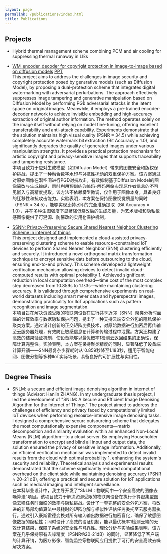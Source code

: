 ```yaml
---
layout: page
permalink: /publications/index.html
title: Publications
---
```



## Projects
- Hybrid thermal management scheme combining PCM and air cooling for suppressing thermal runaway in LIBs
- [WM_encoder_decoder for copyright protection in image-to-image based on diffusion models](https://github.com/HU-Qiqi/WM_encoder_decoder) [PPT](https://github.com/HU-Qiqi/WM_encoder_decoder/blob/main/Introduction.pptx)<br>
  This project aims to address the challenges in image security and copyright protection posed by generative models (such as Diffusion Model), by proposing a dual-protection scheme that integrates digital watermarking with adversarial perturbations. The approach effectively suppresses image tampering and generative manipulation based on Diffusion Model by performing PGD adversarial attacks in the latent space on original images. Meanwhile, it employs a pre-trained encoder-decoder network to achieve invisible embedding and high-accuracy extraction of original author information. The method operates solely on the image itself without relying on model fine-tuning, offering excellent transferability and anti-attack capability. Experiments demonstrate that the solution maintains high visual quality (PSNR ≈ 34.5) while achieving completely accurate watermark bit extraction (Bit Accuracy = 1.0), and significantly degrades the quality of generated images under various manipulation strengths. It provides a practical protection mechanism for artistic copyright and privacy-sensitive images that supports traceability and tampering resistance.<br>
  本项目致力于应对生成模型（如Diffusion Model）带来的图像安全和版权保护挑战，提出了一种融合数字水印与对抗性扰动的双重保护方案。该方案通过对原始图像在潜空间进行PGD对抗攻击，有效抑制基于Diffusion Model的图像篡改与生成操纵，同时利用预训练的编码-解码网络实现原作者信息的不可见嵌入与高精度提取。该方法不依赖模型微调，仅作用于图像本身，具备良好的迁移性和抗攻击能力。实验表明，本方案在保持图像视觉质量的同时（PSNR ≈ 34.5），能够实现比特水印的完全准确提取（Bit Accuracy = 1.0），并在多种生图强度下显著降低篡改后的生成质量，为艺术版权和隐私敏感图像提供了可溯源、防篡改的实用化保护机制。<br>
  
- [SSNN: Privacy-Preserving Secure Shared Nearest Neighbor Clustering Scheme in internet of things](https://www.researchgate.net/publication/385489004_Privacy-Preserving_Secure_Shared_Nearest_Neighbor_Clustering_Scheme_in_Internet_of_Things)<br>
  This project designed and implemented a cloud-assisted privacy-preserving clustering scheme to enable resource-constrained IoT devices to perform Shared Nearest Neighbor (SNN) clustering efficiently and securely. It introduced a novel orthogonal matrix transformation technique to encrypt sensitive data before outsourcing to the cloud, ensuring end-to-end privacy. This scheme developed a lightweight verification mechanism allowing devices to detect invalid cloud-computed results with optimal probability 1. Achieved significant reduction in local computation overhead—time cost of the most complex step decreased from 10.859s to 1.183s—while maintaining clustering accuracy. It is validated through comprehensive experiments on real-world datasets including smart meter data and hyperspectral images, demonstrating practicality for IIoT applications such as pattern recognition and image segmentation.<br>
  本项目旨在解决资源受限的物联网设备在进行共享近邻（SNN）聚类分析时面临的计算效率与数据隐私保护问题，提出了一种支持云端安全外包的隐私保护聚类方案。通过设计创新的正交矩阵变换技术，对原始数据进行加密后再传输至云服务器处理，有效防止敏感信息在计算和传输过程中泄露。方案还构建了高效的结果验证机制，使设备能够以最优概率1检测云返回结果的正确性，保障计算完整性。实验表明，本方案在保持聚类精度的同时，显著降低了设备端计算开销——SNN最复杂步骤耗时从10.859秒降至1.183秒，适用于智能电网、图像分割等多种IIoT实际场景，具备良好的可扩展性与实用性。<br>

---

## Degree Thesis

- SNLM: a secure and efficient image denoising algorithm in internet of things (Advisor: Hanlin ZHANG).
  In my undergraduate thesis project, I led the development of "SNLM: A Secure and Efficient Image Denoising Algorithm for the Internet of Things." The project aimed to address the challenges of efficiency and privacy faced by computationally limited IoT devices when performing resource-intensive image denoising tasks. I designed a comprehensive secure outsourcing scheme that delegates the most computationally expensive components—matrix decomposition and similarity evaluation within an enhanced Non-Local Means (NLM) algorithm—to a cloud server. By employing Householder transformation to encrypt and blind all input and output data, the solution ensured the privacy of sensitive image information. Additionally, an efficient verification mechanism was implemented to detect invalid results from the cloud with optimal probability 1, enhancing the system's security and reliability. Theoretical analysis and experimental results demonstrated that the scheme significantly reduced computational overhead on the client side while maintaining denoising accuracy (PSNR ≈ 20–21 dB), offering a practical and secure solution for IoT applications such as medical imaging and intelligent surveillance.
  <br>
  在本科毕业设计中，我主导开发了“SNLM：物联网中一个安全高效的图像去噪算法”项目。该项目致力于解决资源受限的物联网设备在执行计算密集型图像去噪任务时面临的效率与隐私挑战。设计了一套完整的安全外包方案，将改进的非局部均值算法中最耗时的矩阵分解与相似性评估任务委托至云服务器执行。通过引入豪斯霍德变换对所有输入输出数据进行加密盲化，确保了敏感图像数据的隐私性；同时设计了高效的验证机制，能以最优概率1检测云端的无效计算结果，保障了系统的安全性与可靠性。理论分析与实验结果表明，该方案在几乎保持原有去噪精度（PSNR约20-21dB）的同时，显著降低了客户端的计算开销，为医疗影像、智能监控等物联网应用提供了可行的安全高效去噪解决方案。

<br>
